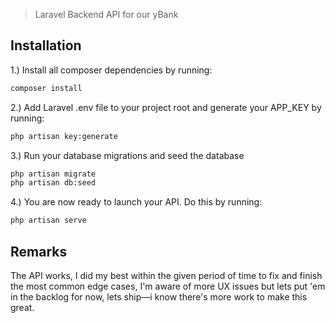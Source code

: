 > Laravel Backend API for our yBank

## Installation
1.) Install all composer dependencies by running:
```bash
composer install
```
2.) Add Laravel .env file to your project root and generate your APP_KEY by running:
```bash
php artisan key:generate
```
3.) Run your database migrations and seed the database
```bash
php artisan migrate
php artisan db:seed
```
4.) You are now ready to launch your API. Do this by running:
```bash
php artisan serve
```
## Remarks
The API works, I did my best within the given period of time to fix and finish the most common edge cases, I'm aware of more UX issues but lets put 'em in the backlog for now, lets ship—i know there's more work to make this great.
